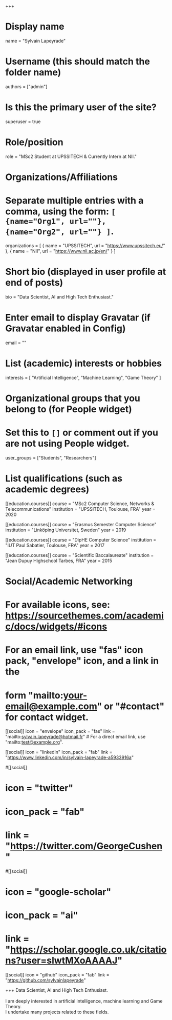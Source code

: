 +++
# Display name
name = "Sylvain Lapeyrade"

# Username (this should match the folder name)
authors = ["admin"]

# Is this the primary user of the site?
superuser = true

# Role/position
role = "MSc2 Student at UPSSITECH & Currently Intern at NII."

# Organizations/Affiliations
#   Separate multiple entries with a comma, using the form: `[ {name="Org1", url=""}, {name="Org2", url=""} ]`.
organizations = [ { name = "UPSSITECH", url = "https://www.upssitech.eu/" },
 { name = "NII", url = "https://www.nii.ac.jp/en/" } ]

# Short bio (displayed in user profile at end of posts)
bio = "Data Scientist, AI and High Tech Enthusiast."

# Enter email to display Gravatar (if Gravatar enabled in Config)
email = ""

# List (academic) interests or hobbies
interests = [
  "Artificial Intelligence",
  "Machine Learning",
  "Game Theory"
]

# Organizational groups that you belong to (for People widget)
#   Set this to `[]` or comment out if you are not using People widget.
user_groups = ["Students", "Researchers"]

# List qualifications (such as academic degrees)
[[education.courses]]
  course = "MSc2 Computer Science, Networks & Telecommunications"
  institution = "UPSSITECH, Toulouse, FRA"
  year = 2020

[[education.courses]]
  course = "Erasmus Semester Computer Science"
  institution = "Linköping Universitet, Sweden"
  year = 2019

[[education.courses]]
  course = "DipHE Computer Science"
  institution = "IUT Paul Sabatier, Toulouse, FRA"
  year = 2017

[[education.courses]]
  course = "Scientific Baccalaureate"
  institution = "Jean Dupuy Highschool Tarbes, FRA"
  year = 2015

# Social/Academic Networking
# For available icons, see: https://sourcethemes.com/academic/docs/widgets/#icons
#   For an email link, use "fas" icon pack, "envelope" icon, and a link in the
#   form "mailto:your-email@example.com" or "#contact" for contact widget.

[[social]]
  icon = "envelope"
  icon_pack = "fas"
  link = "mailto:sylvain.lapeyrade@hotmail.fr"  # For a direct email link, use "mailto:test@example.org".

[[social]]
  icon = "linkedin"
  icon_pack = "fab"
  link = "https://www.linkedin.com/in/sylvain-lapeyrade-a5933916a"  

#[[social]]
#  icon = "twitter"
#  icon_pack = "fab"
#  link = "https://twitter.com/GeorgeCushen"

#[[social]]
# icon = "google-scholar"
#  icon_pack = "ai"
#  link = "https://scholar.google.co.uk/citations?user=sIwtMXoAAAAJ"

[[social]]
  icon = "github"
  icon_pack = "fab"
  link = "https://github.com/sylvainlapeyrade"

+++
Data Scientist, AI and High Tech Enthusiast.
<br><br>I am deeply interested in artificial intelligence, machine learning and Game Theory.
<br>I undertake many projects related to these fields.

<!-- Nelson Bighetti is a professor of artificial intelligence at the Stanford AI Lab. His research interests include distributed robotics, mobile computing and programmable matter. He leads the Robotic Neurobiology group, which develops self-reconfiguring robots, systems of self-organizing robots, and mobile sensor networks.

Lorem ipsum dolor sit amet, consectetur adipiscing elit. Sed neque elit, tristique placerat feugiat ac, facilisis vitae arcu. Proin eget egestas augue. Praesent ut sem nec arcu pellentesque aliquet. Duis dapibus diam vel metus tempus vulputate.  -->